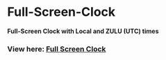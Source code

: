 # Full-Screen-Clock
**Full-Screen Clock with Local and ZULU (UTC) times**<br/>
### View here: [Full Screen Clock](https://rdnk-ak.github.io/Full-Screen-Clock/)

